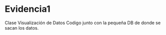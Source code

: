 # Evidencia1
Clase Visualización de Datos
Codigo junto con la pequeña DB de donde se sacan los datos.
